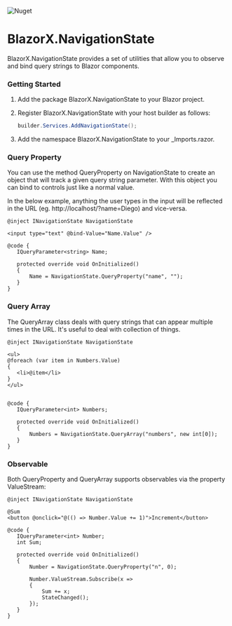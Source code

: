 ![Nuget](https://img.shields.io/nuget/v/BlazorX.NavigationState)
# BlazorX.NavigationState
BlazorX.NavigationState provides a set of utilities that allow you to observe and bind query strings to Blazor components.

### Getting Started

1. Add the package BlazorX.NavigationState to your Blazor project.
2. Register BlazorX.NavigationState with your host builder as follows:

    ```csharp
    builder.Services.AddNavigationState();
    ```
3. Add the namespace BlazorX.NavigationState to your _Imports.razor.

### Query Property

You can use the method QueryProperty on NavigationState to create an object 
that will track a given query string parameter. With this object you can bind
to controls just like a normal value. 

In the below example, anything the user types in the input will be reflected in
the URL (eg. http://localhost/?name=Diego) and vice-versa.

 ```razor
@inject INavigationState NavigationState

<input type="text" @bind-Value="Name.Value" />

@code {
    IQueryParameter<string> Name;
    
    protected override void OnInitialized() 
    {
        Name = NavigationState.QueryProperty("name", "");
    }
}
```


### Query Array

The QueryArray class deals with query strings that can appear multiple
times in the URL. It's useful to deal with collection of things. 

 ```razor
@inject INavigationState NavigationState

<ul>
@foreach (var item in Numbers.Value) 
{
    <li>@item</li>
}
</ul>


@code {
    IQueryParameter<int> Numbers;
    
    protected override void OnInitialized() 
    {
        Numbers = NavigationState.QueryArray("numbers", new int[0]);
    }
}
```

### Observable

Both QueryProperty and QueryArray supports observables via the property ValueStream:

 ```razor
@inject INavigationState NavigationState

@Sum
<button @onclick="@(() => Number.Value += 1)">Increment</button> 

@code {
    IQueryParameter<int> Number;
    int Sum;
    
    protected override void OnInitialized() 
    {
        Number = NavigationState.QueryProperty("n", 0);
        
        Number.ValueStream.Subscribe(x => 
        {
            Sum += x;
            StateChanged();
        });
    }
}
 ```
